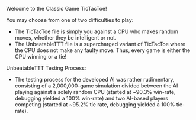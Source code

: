 Welcome to the Classic Game TicTacToe!

You may choose from one of two difficulties to play:
- The TicTacToe file is simply you against a CPU who makes random moves, 
whether they be intelligent or not.
- The UnbeatableTTT file is a supercharged variant of TicTacToe where the CPU does not 
make any faulty move. Thus, every game is either the CPU winning or a tie! 

UnbeatableTTT Testing Process:
- The testing process for the developed AI was rather rudimentary, consisting of a 2,000,000-game simulation divided between the AI playing against a solely random CPU (started at ~90.3% win-rate, debugging yielded a 100% win-rate) and two AI-based players competing (started at ~95.2% tie rate, debugging yielded a 100% tie-rate). 

